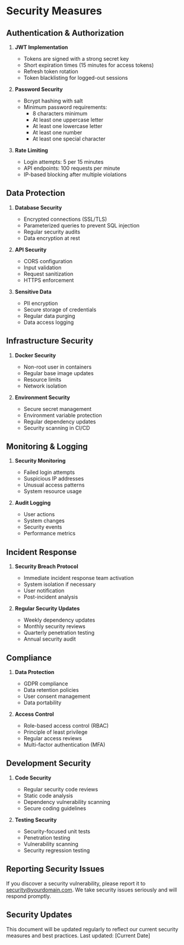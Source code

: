 # Security Measures

## Authentication & Authorization

1. **JWT Implementation**
   - Tokens are signed with a strong secret key
   - Short expiration times (15 minutes for access tokens)
   - Refresh token rotation
   - Token blacklisting for logged-out sessions

2. **Password Security**
   - Bcrypt hashing with salt
   - Minimum password requirements:
     - 8 characters minimum
     - At least one uppercase letter
     - At least one lowercase letter
     - At least one number
     - At least one special character

3. **Rate Limiting**
   - Login attempts: 5 per 15 minutes
   - API endpoints: 100 requests per minute
   - IP-based blocking after multiple violations

## Data Protection

1. **Database Security**
   - Encrypted connections (SSL/TLS)
   - Parameterized queries to prevent SQL injection
   - Regular security audits
   - Data encryption at rest

2. **API Security**
   - CORS configuration
   - Input validation
   - Request sanitization
   - HTTPS enforcement

3. **Sensitive Data**
   - PII encryption
   - Secure storage of credentials
   - Regular data purging
   - Data access logging

## Infrastructure Security

1. **Docker Security**
   - Non-root user in containers
   - Regular base image updates
   - Resource limits
   - Network isolation

2. **Environment Security**
   - Secure secret management
   - Environment variable protection
   - Regular dependency updates
   - Security scanning in CI/CD

## Monitoring & Logging

1. **Security Monitoring**
   - Failed login attempts
   - Suspicious IP addresses
   - Unusual access patterns
   - System resource usage

2. **Audit Logging**
   - User actions
   - System changes
   - Security events
   - Performance metrics

## Incident Response

1. **Security Breach Protocol**
   - Immediate incident response team activation
   - System isolation if necessary
   - User notification
   - Post-incident analysis

2. **Regular Security Updates**
   - Weekly dependency updates
   - Monthly security reviews
   - Quarterly penetration testing
   - Annual security audit

## Compliance

1. **Data Protection**
   - GDPR compliance
   - Data retention policies
   - User consent management
   - Data portability

2. **Access Control**
   - Role-based access control (RBAC)
   - Principle of least privilege
   - Regular access reviews
   - Multi-factor authentication (MFA)

## Development Security

1. **Code Security**
   - Regular security code reviews
   - Static code analysis
   - Dependency vulnerability scanning
   - Secure coding guidelines

2. **Testing Security**
   - Security-focused unit tests
   - Penetration testing
   - Vulnerability scanning
   - Security regression testing

## Reporting Security Issues

If you discover a security vulnerability, please report it to security@yourdomain.com. We take security issues seriously and will respond promptly.

## Security Updates

This document will be updated regularly to reflect our current security measures and best practices. Last updated: [Current Date] 